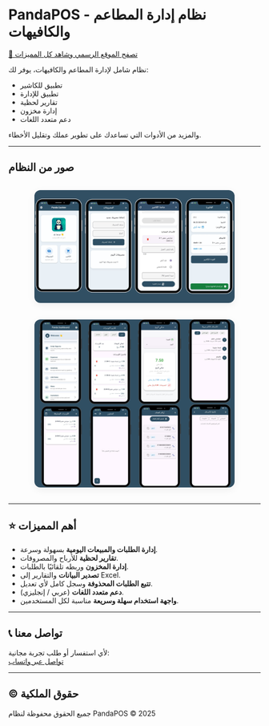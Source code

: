 # PandaPOS - نظام إدارة المطاعم والكافيهات

[🔗 تصفح الموقع الرسمي وشاهد كل المميزات](https://pandapos.netlify.app/)

نظام شامل لإدارة المطاعم والكافيهات، يوفر لك:
- تطبيق للكاشير  
- تطبيق للإدارة  
- تقارير لحظية  
- إدارة مخزون  
- دعم متعدد اللغات  

والمزيد من الأدوات التي تساعدك على تطوير عملك وتقليل الأخطاء.

---

##  صور من النظام

<p align="center">
  <img src="casheir.png" alt="تطبيق الكاشير" width="400" style="border-radius: 12px; box-shadow: 0 4px 16px #0001; margin: 15px;"/>
  <img src="poss.png" alt="تطبيق الإدارة" width="400" style="border-radius: 12px; box-shadow: 0 4px 16px #0001; margin: 15px;"/>
</p>

---

## ⭐ أهم المميزات

- **إدارة الطلبات والمبيعات اليومية** بسهولة وسرعة.
- **تقارير لحظية** للأرباح والمصروفات.
- **إدارة المخزون** وربطه تلقائيًا بالطلبات.
- **تصدير البيانات** والتقارير إلى Excel.
- **تتبع الطلبات المحذوفة** وسجل كامل لأي تعديل.
- **دعم متعدد اللغات** (عربي / إنجليزي).
- **واجهة استخدام سهلة وسريعة** مناسبة لكل المستخدمين.

---

## 📞 تواصل معنا

لأي استفسار أو طلب تجربة مجانية:  
[تواصل عبر واتساب](https://wa.me/96877186754)

---

## ©️ حقوق الملكية

جميع الحقوق محفوظة لنظام PandaPOS © 2025
